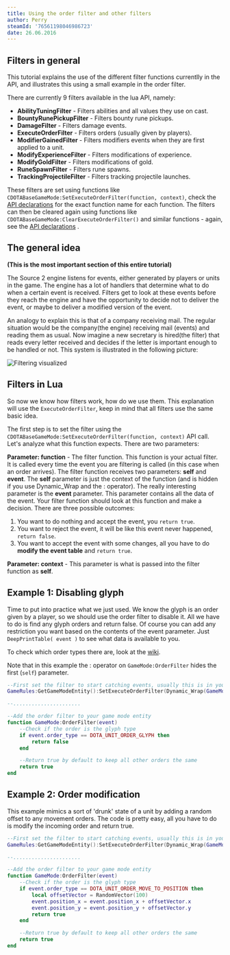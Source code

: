 ```yaml
---
title: Using the order filter and other filters
author: Perry
steamId: '76561198046986723'
date: 26.06.2016
---
```


## Filters in general

This tutorial explains the use of the different filter functions currentlly in the API, and illustrates this using a small example in the order filter.

There are currently 9 filters available in the lua API, namely:

- **AbilityTuningFilter** - Filters abilities and all values they use on cast.
- **BountyRunePickupFilter** - Filters bounty rune pickups.
- **DamageFilter** - Filters damage events.
- **ExecuteOrderFilter** - Filters orders (usually given by players).
- **ModifierGainedFilter** - Filters modifiers events when they are first applied to a unit.
- **ModifyExperienceFilter** - Filters modifications of experience.
- **ModifyGoldFilter** - Filters modifications of gold.
- **RuneSpawnFilter** - Filters rune spawns.
- **TrackingProjectileFilter** - Filters tracking projectile launches.

These filters are set using functions like `CDOTABaseGameMode:SetExecuteOrderFilter(function, context)`, check the [API declarations](https://github.com/TypeScriptToLua/Dota2Declarations/blob/master/dota-api.d.ts#L1193) for the exact function name for each function. The filters can then be cleared again using functions like `CDOTABaseGameMode:ClearExecuteOrderFilter()` and similar functions - again, see the [API declarations](https://github.com/TypeScriptToLua/Dota2Declarations/blob/master/dota-api.d.ts#L1193) .

## The general idea

**(This is the most important section of this entire tutorial)**

The Source 2 engine listens for events, either generated by players or units in the game. The engine has a lot of handlers that determine what to do when a certain event is received. Filters get to look at these events before they reach the engine and have the opportunity to decide not to deliver the event, or maybe to deliver a modified version of the event.

An analogy to explain this is that of a company receiving mail. The regular situation would be the company(the engine) receiving mail (events) and reading them as usual. Now imagine a new secretary is hired(the filter) that reads every letter received and decides if the letter is important enough to be handled or not. This system is illustrated in the following picture:

![Filtering visualized](https://i.imgur.com/Op4u0Oa.png)

## Filters in Lua

So now we know how filters work, how do we use them. This explanation will use the `ExecuteOrderFilter`, keep in mind that all filters use the same basic idea.

The first step is to set the filter using the `CDOTABaseGameMode:SetExecuteOrderFilter(function, context)` API call. Let's analyze what this function expects. There are two parameters:

**Parameter: function** - The filter function. This function is your actual filter. It is called every time the event you are filtering is called (in this case when an order arrives). The filter function receives two parameters: **self** and **event**. The **self** parameter is just the context of the function (and is hidden if you use Dynamic_Wrap and the : operator). The really interesting parameter is the **event** parameter. This parameter contains all the data of the event. Your filter function should look at this function and make a decision. There are three possible outcomes:

1. You want to do nothing and accept the event, you `return true`.
2. You want to reject the event, it will be like this event never happened, `return false`.
3. You want to accept the event with some changes, all you have to do **modify the event table** and `return true`.

**Parameter: context** - This parameter is what is passed into the filter function as **self**.

## Example 1: Disabling glyph

Time to put into practice what we just used. We know the glyph is an order given by a player, so we should use the order filter to disable it. All we have to do is find any glyph orders and return false. Of course you can add any restriction you want based on the contents of the event parameter. Just `DeepPrintTable( event )` to see what data is available to you.

To check which order types there are, look at the [wiki](http://web.archive.org/web/20190210151632/https://developer.valvesoftware.com/wiki/Dota_2_Workshop_Tools/Scripting/API#DOTA_UNIT_ORDERS).

Note that in this example the : operator on `GameMode:OrderFilter` hides the first (`self`) parameter.

```lua
--First set the filter to start catching events, usually this is in your init
GameRules:GetGameModeEntity():SetExecuteOrderFilter(Dynamic_Wrap(GameMode, "OrderFilter"), self)

--......................

--Add the order filter to your game mode entity
function GameMode:OrderFilter(event)
    --Check if the order is the glyph type
    if event.order_type == DOTA_UNIT_ORDER_GLYPH then
        return false
    end

    --Return true by default to keep all other orders the same
    return true
end
```

## Example 2: Order modification

This example mimics a sort of 'drunk' state of a unit by adding a random offset to any movement orders. The code is pretty easy, all you have to do is modify the incoming order and return true.

```lua
--First set the filter to start catching events, usually this is in your init
GameRules:GetGameModeEntity():SetExecuteOrderFilter(Dynamic_Wrap(GameMode, "OrderFilter"), self)

--......................

--Add the order filter to your game mode entity
function GameMode:OrderFilter(event)
    --Check if the order is the glyph type
    if event.order_type == DOTA_UNIT_ORDER_MOVE_TO_POSITION then
        local offsetVector = RandomVector(100)
        event.position_x = event.position_x + offsetVector.x
        event.position_y = event.position_y + offsetVector.y
        return true
    end

    --Return true by default to keep all other orders the same
    return true
end
```
